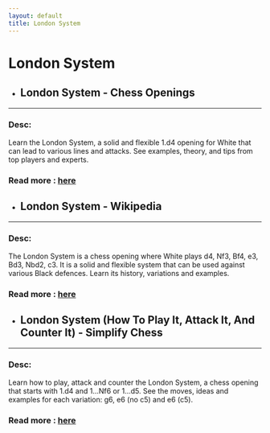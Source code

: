 ```yaml
---
layout: default
title: London System
---
```

# London System
- ## **London System - Chess Openings** 

---
### Desc: 
 Learn the London System, a solid and flexible 1.d4 opening for White that can lead to various lines and attacks. See examples, theory, and tips from top players and experts. 
### Read more : [here](https://www.chess.com/openings/London-System) 
- ## **London System - Wikipedia** 

---
### Desc: 
 The London System is a chess opening where White plays d4, Nf3, Bf4, e3, Bd3, Nbd2, c3. It is a solid and flexible system that can be used against various Black defences. Learn its history, variations and examples. 
### Read more : [here](https://en.wikipedia.org/wiki/London_System) 
- ## **London System (How To Play It, Attack It, And Counter It) - Simplify Chess** 

---
### Desc: 
 Learn how to play, attack and counter the London System, a chess opening that starts with 1.d4 and 1...Nf6 or 1...d5. See the moves, ideas and examples for each variation: g6, e6 (no c5) and e6 (c5). 
### Read more : [here](https://simplifychess.com/london-system/) 


